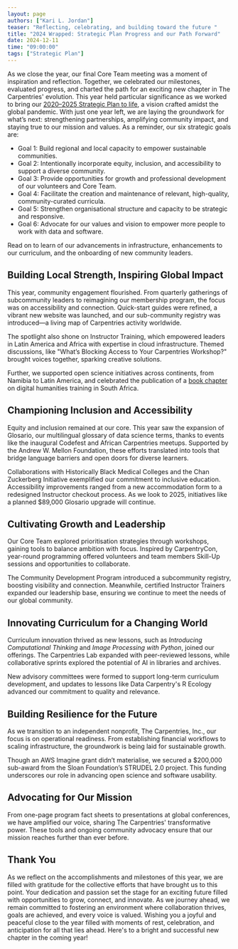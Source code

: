 ```yaml
---
layout: page
authors: ["Kari L. Jordan"]
teaser: "Reflecting, celebrating, and building toward the future "
title: "2024 Wrapped: Strategic Plan Progress and our Path Forward"
date: 2024-12-11
time: "09:00:00"
tags: ["Strategic Plan"]
---
```


As we close the year, our final Core Team meeting was a moment of inspiration and reflection. Together, we celebrated our milestones, evaluated progress, and charted the path for an exciting new chapter in The Carpentries' evolution. This year held particular significance as we worked to bring our [2020–2025 Strategic Plan to life](/about-us/strategic-plan/), a vision crafted amidst the global pandemic. With just one year left, we are laying the groundwork for what’s next: strengthening partnerships, amplifying community impact, and staying true to our mission and values. As a reminder, our six strategic goals are:



* Goal 1: Build regional and local capacity to empower sustainable communities.
* Goal 2: Intentionally incorporate equity, inclusion, and accessibility to support a diverse community.
* Goal 3: Provide opportunities for growth and professional development of our volunteers and Core Team.
* Goal 4: Facilitate the creation and maintenance of relevant, high-quality, community-curated curricula.
* Goal 5: Strengthen organisational structure and capacity to be strategic and responsive. 
* Goal 6: Advocate for our values and vision to empower more people to work with data and software.

Read on to learn of our advancements in infrastructure, enhancements to our curriculum, and the onboarding of new community leaders.


## Building Local Strength, Inspiring Global Impact

This year, community engagement flourished. From quarterly gatherings of subcommunity leaders to reimagining our membership program, the focus was on accessibility and connection. Quick-start guides were refined, a vibrant new website was launched, and our sub-community registry was introduced—a living map of Carpentries activity worldwide.

The spotlight also shone on Instructor Training, which empowered leaders in Latin America and Africa with expertise in cloud infrastructure. Themed discussions, like "What’s Blocking Access to Your Carpentries Workshop?" brought voices together, sparking creative solutions.

Further, we supported open science initiatives across continents, from Namibia to Latin America, and celebrated the publication of a [book chapter](https://www.taylorfrancis.com/chapters/oa-edit/10.4324/9781003301097-7/challenges-opportunities-digital-humanities-training-south-africa-anelda-van-der-walt-juan-steyn-angelique-trusler-menno-van-zaanen?context=ubx&refId=e95df4fc-68c2-4831-932b-dd73d81549cd) on digital humanities training in South Africa.


## Championing Inclusion and Accessibility

Equity and inclusion remained at our core. This year saw the expansion of Glosario, our multilingual glossary of data science terms, thanks to events like the inaugural Codefest and African Carpentries meetups. Supported by the Andrew W. Mellon Foundation, these efforts translated into tools that bridge language barriers and open doors for diverse learners.

Collaborations with Historically Black Medical Colleges and the Chan Zuckerberg Initiative exemplified our commitment to inclusive education. Accessibility improvements ranged from a new accommodation form to a redesigned Instructor checkout process. As we look to 2025, initiatives like a planned $89,000 Glosario upgrade will continue.


## Cultivating Growth and Leadership

Our Core Team explored prioritisation strategies through workshops, gaining tools to balance ambition with focus. Inspired by CarpentryCon, year-round programming offered volunteers and team members Skill-Up sessions and opportunities to collaborate.

The Community Development Program introduced a subcommunity registry, boosting visibility and connection. Meanwhile, certified Instructor Trainers expanded our leadership base, ensuring we continue to meet the needs of our global community.


## Innovating Curriculum for a Changing World

Curriculum innovation thrived as new lessons, such as *Introducing Computational Thinking* and *Image Processing with Python*, joined our offerings. The Carpentries Lab expanded with peer-reviewed lessons, while collaborative sprints explored the potential of AI in libraries and archives.

New advisory committees were formed to support long-term curriculum development, and updates to lessons like Data Carpentry's R Ecology advanced our commitment to quality and relevance.


## Building Resilience for the Future

As we transition to an independent nonprofit, The Carpentries, Inc., our focus is on operational readiness. From establishing financial workflows to scaling infrastructure, the groundwork is being laid for sustainable growth.

Though an AWS Imagine grant didn’t materialise, we secured a $200,000 sub-award from the Sloan Foundation’s STRUDEL 2.0 project. This funding underscores our role in advancing open science and software usability.


## Advocating for Our Mission

From one-page program fact sheets to presentations at global conferences, we have amplified our voice, sharing The Carpentries' transformative power. These tools and ongoing community advocacy ensure that our mission reaches further than ever before.


## Thank You

As we reflect on the accomplishments and milestones of this year, we are filled with gratitude for the collective efforts that have brought us to this point. Your dedication and passion set the stage for an exciting future filled with opportunities to grow, connect, and innovate. As we journey ahead, we remain committed to fostering an environment where collaboration thrives, goals are achieved, and every voice is valued. Wishing you a joyful and peaceful close to the year filled with moments of rest, celebration, and anticipation for all that lies ahead. Here's to a bright and successful new chapter in the coming year!
